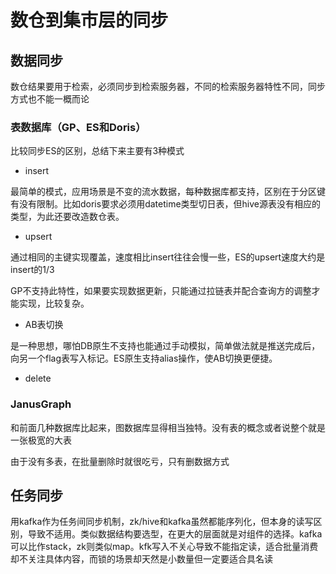 # 数仓到集市层的同步

## 数据同步

数仓结果要用于检索，必须同步到检索服务器，不同的检索服务器特性不同，同步方式也不能一概而论

### 表数据库（GP、ES和Doris）

比较同步ES的区别，总结下来主要有3种模式

* insert

最简单的模式，应用场景是不变的流水数据，每种数据库都支持，区别在于分区键有没有限制。比如doris要求必须用datetime类型切日表，但hive源表没有相应的类型，为此还要改造数仓表。

* upsert

通过相同的主键实现覆盖，速度相比insert往往会慢一些，ES的upsert速度大约是insert的1/3

GP不支持此特性，如果要实现数据更新，只能通过拉链表并配合查询方的调整才能实现，比较复杂。

* AB表切换

是一种思想，哪怕DB原生不支持也能通过手动模拟，简单做法就是推送完成后，向另一个flag表写入标记。ES原生支持alias操作，使AB切换更便捷。

* delete

### JanusGraph

和前面几种数据库比起来，图数据库显得相当独特。没有表的概念或者说整个就是一张极宽的大表

由于没有多表，在批量删除时就很吃亏，只有删数据方式

## 任务同步


用kafka作为任务间同步机制，zk/hive和kafka虽然都能序列化，但本身的读写区别，导致不适用。类似数据结构要选型，在更大的层面就是对组件的选择。kafka可以比作stack，zk则类似map。kfk写入不关心导致不能指定读，适合批量消费却不关注具体内容，而锁的场景却天然是小数量但一定要适合具名读


